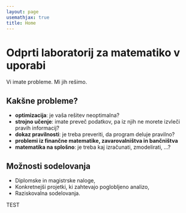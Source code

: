 ```yaml
---
layout: page
usemathjax: true
title: Home
---
```


# Odprti laboratorij za matematiko v uporabi

Vi imate probleme. Mi jih rešimo. 

## Kakšne probleme?

- **optimizacija**: je vaša rešitev neoptimalna?
- **strojno učenje**:  imate preveč podatkov, pa iz njih ne morete izvleči pravih informacij?
- **dokaz pravilnosti**: je treba preveriti, da program deluje pravilno?
- **problemi iz finančne matematike, zavarovalništva in bančništva**
- **matematika na splošno**: je treba kaj izračunati, zmodelirati, ...?

## Možnosti sodelovanja

- Diplomske in magistrske naloge,
- Konkretnejši projetki, ki zahtevajo poglobljeno analizo,
- Raziskovalna sodelovanja.

TEST
